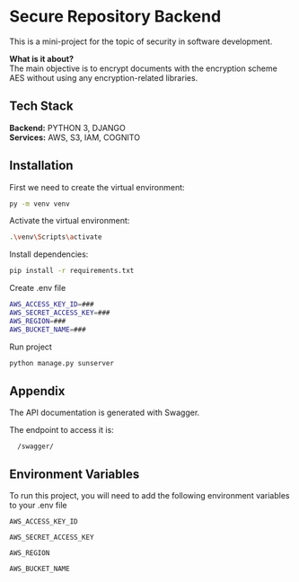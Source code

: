 
# Secure Repository Backend

This is a mini-project for the topic of security in software development.

**What is it about?**\
The main objective is to encrypt documents with the encryption scheme AES without using any encryption-related libraries.
## Tech Stack

**Backend:** PYTHON 3, DJANGO\
**Services:** AWS, S3, IAM, COGNITO 


## Installation

First we need to create the virtual environment:

```bash
py -m venv venv
```

Activate the virtual environment:

```bash
.\venv\Scripts\activate
```

Install dependencies:

```bash
pip install -r requirements.txt
```

Create .env file

```bash
AWS_ACCESS_KEY_ID=###
AWS_SECRET_ACCESS_KEY=###
AWS_REGION=###
AWS_BUCKET_NAME=###


```


Run project

```bash
python manage.py sunserver
```

## Appendix

The API documentation is generated with Swagger.

The endpoint to access it is:
```http
  /swagger/
```

## Environment Variables

To run this project, you will need to add the following environment variables to your .env file

`AWS_ACCESS_KEY_ID`

`AWS_SECRET_ACCESS_KEY`

`AWS_REGION`

`AWS_BUCKET_NAME`
